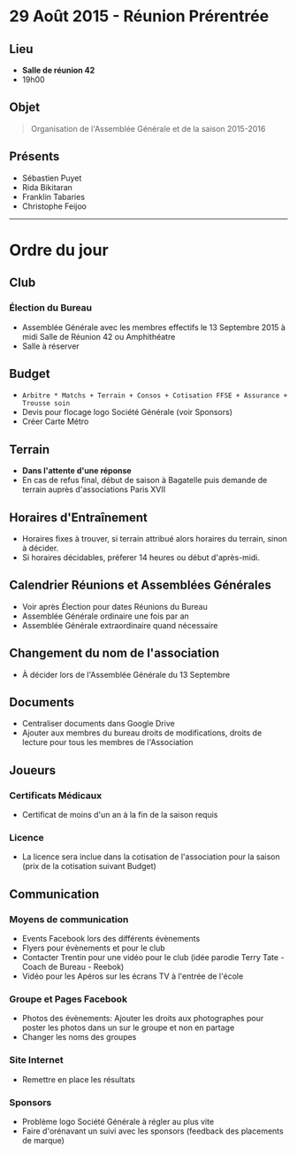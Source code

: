 29 Août 2015 - Réunion Prérentrée
=================================

Lieu
----
* __Salle de réunion 42__
* 19h00

Objet
-----
> Organisation de l'Assemblée Générale et de la saison 2015-2016

Présents
--------
* Sébastien Puyet
* Rida Bikitaran
* Franklin Tabaries
* Christophe Feijoo

*************************

Ordre du jour
=============

Club
----
### Élection du Bureau
  * Assemblée Générale avec les membres effectifs le 13 Septembre 2015 à midi Salle de Réunion 42 ou Amphithéatre
  * Salle à réserver


Budget
------
  * `Arbitre * Matchs + Terrain + Consos + Cotisation FFSE + Assurance + Trousse soin`
  * Devis pour flocage logo Société Générale (voir Sponsors)
  * Créer Carte Métro


Terrain
-------
  * __Dans l'attente d'une réponse__
  * En cas de refus final, début de saison à Bagatelle puis demande de terrain auprès d'associations Paris XVII


Horaires d'Entraînement
-----------------------
  * Horaires fixes à trouver, si terrain attribué alors horaires du terrain, sinon à décider.
  * Si horaires décidables, préferer 14 heures ou début d'après-midi.


Calendrier Réunions et Assemblées Générales
-------------------------------------------
  * Voir après Élection pour dates Réunions du Bureau
  * Assemblée Générale ordinaire une fois par an
  * Assemblée Générale extraordinaire quand nécessaire


Changement du nom de l'association
----------------------------------
  * À décider lors de l'Assemblée Générale du 13 Septembre


Documents
---------
  * Centraliser documents dans Google Drive
  * Ajouter aux membres du bureau droits de modifications, droits de lecture pour tous les membres de l'Association


Joueurs
-------
### Certificats Médicaux
  - Certificat de moins d'un an à la fin de la saison requis

### Licence
  - La licence sera inclue dans la cotisation de l'association pour la saison (prix de la cotisation suivant Budget)


Communication
-------------
### Moyens de communication
  - Events Facebook lors des différents évènements
  - Flyers pour évènements et pour le club
  - Contacter Trentin pour une vidéo pour le club (idée parodie Terry Tate - Coach de Bureau - Reebok)
  - Vidéo pour les Apéros sur les écrans TV à l'entrée de l'école

### Groupe et Pages Facebook
  - Photos des évènements: Ajouter les droits aux photographes pour poster les photos dans un sur le groupe et non en partage
  - Changer les noms des groupes

### Site Internet
  - Remettre en place les résultats

### Sponsors
  - Problème logo Société Générale à régler au plus vite
  - Faire d'orénavant un suivi avec les sponsors (feedback des placements de marque)


